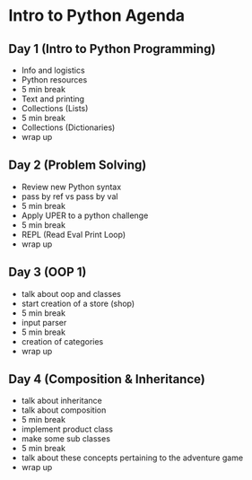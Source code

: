 # Intro to Python Agenda

## Day 1 (Intro to Python Programming)
- Info and logistics
- Python resources
- 5 min break
- Text and printing
- Collections (Lists)
- 5 min break
- Collections (Dictionaries)
- wrap up

## Day 2 (Problem Solving)
- Review new Python syntax
- pass by ref vs pass by val
- 5 min break
- Apply UPER to a python challenge
- 5 min break
- REPL (Read Eval Print Loop)
- wrap up

## Day 3 (OOP 1)
- talk about oop and classes
- start creation of a store (shop)
- 5 min break
- input parser
- 5 min break
- creation of categories
- wrap up

## Day 4 (Composition & Inheritance)
- talk about inheritance
- talk about composition
- 5 min break
- implement product class
- make some sub classes
- 5 min break
- talk about these concepts pertaining to the adventure game
- wrap up